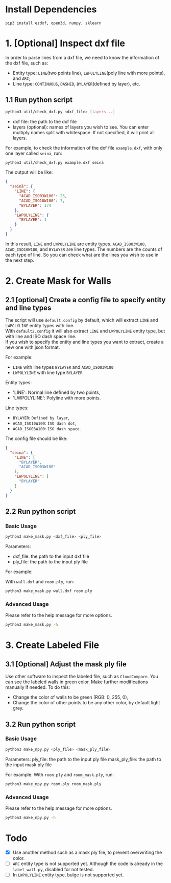 # Install Dependencies

```
pip3 install ezdxf, open3d, numpy, sklearn
```

# 1. [Optional] Inspect dxf file

In order to parse lines from a dxf file, we need to know the information of the dxf file, such as:

- Entity type: `LINE`(two points line), `LWPOLYLINE`(poly line with more points), and `ARC`;
- Line type: `CONTINUOUS`, `DASHED`, `BYLAYER`(defined by layer), etc.

## 1.1 Run python script

```bash
python3 util/check_dxf.py <dxf_file> [layers...]
```

- dxf file: the path to the dxf file
- layers (optional): names of layers you wish to see. You can enter multiply names split with whitespace. If not
  specified, it will print all
  layers.

For example, to check the information of the dxf file `example.dxf`, with only one layer called `seinä`,
run:

```bash
python3 util/check_dxf.py example.dxf seinä
```

The output will be like:

```json
{
  "seinä": {
    "LINE": {
      "ACAD_ISO03W100": 26,
      "ACAD_ISO10W100": 7,
      "BYLAYER": 174
    },
    "LWPOLYLINE": {
      "BYLAYER": 1
    }
  }
}

```

In this result, `LINE` and `LWPOLYLINE` are entity types. `ACAD_ISO03W100`, `ACAD_ISO10W100`, and `BYLAYER` are line
types. The numbers are the counts of each type of line. So you can check what are the lines you wish to use in the next
step.

# 2. Create Mask for Walls

## 2.1 [optional] Create a config file to specify entity and line types

The script will use `default.config` by default, which will extract `LINE` and `LWPOLYLINE` entity types with line.  
With `default2.config` it will also extract `LINE` and `LWPOLYLINE` entity type, but with line and ISO dash space
line.  
If you wish to specify the entity and line types you want to extract, create a new one with json format.

For example:

- `LINE` with line types `BYLAYER` and `ACAD_ISO03W100`
- `LWPOLYLINE` with line type `BYLAYER`

Entity types:

- 'LINE': Normal line defined by two points,
- 'LWPOLYLINE': Polyline with more points.

Line types:

- `BYLAYER`: `Defined by layer`,
- `ACAD_ISO10W100`: `ISO dash dot`,
- `ACAD_ISO03W100`: `ISO dash space`.

The config file should be like:

```json
{
  "seinä": {
    "LINE": [
      "BYLAYER",
      "ACAD_ISO03W100"
    ],
    "LWPOLYLINE": [
      "BYLAYER"
    ]
  }
}
```

## 2.2 Run python script

### Basic Usage

```bash
python3 make_mask.py <dxf_file> <ply_file>
```

Parameters:

- dxf_file: the path to the input dxf file
- ply_file: the path to the input ply file

For example:

With `wall.dxf` and `room.ply`, run:

```bash
python3 make_mask.py wall.dxf room.ply
```

### Advanced Usage

Please refer to the help message for more options.

```bash
python3 make_mask.py -h
```

# 3. Create Labeled File

## 3.1 [Optional] Adjust the mask ply file

Use other software to inspect the labeled file, such as `CloudCompare`. You can see the labeled walls in green color.
Make further modifications manually if needed. To do this:

- Change the color of walls to be green (RGB: 0, 255, 0),
- Change the color of other points to be any other color, by default light grey.

## 3.2 Run python script

### Basic Usage

```bash
python3 make_npy.py <ply_file> <mask_ply_file>
```

Parameters:
ply_file: the path to the input ply file
mask_ply_file: the path to the input mask ply file

For example:
With `room.ply` and `room_mask.ply`, run:

```bash
python3 make_npy.py room.ply room_mask.ply
```

### Advanced Usage

Please refer to the help message for more options.

```bash
python3 make_npy.py -h
```

# Todo

- [x] Use another method such as a mask ply file, to prevent overwriting the color.
- [ ] `ARC` entity type is not supported yet. Although the code is already in the `label_wall.py`, disabled for not
  tested.
- [ ] In `LWPOLYLINE` entity type, bulge is not supported yet.